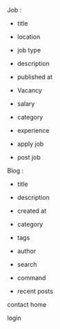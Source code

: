 Job :
  - title
  - location
  - job type
  - description
  - published at
  - Vacancy
  - salary
  - category
  - experience

  - apply job
  - post job

Blog :
  - title
  - description
  - created at
  - category
  - tags
  - author

  - search
  - command
  - recent posts

contact
home


login
